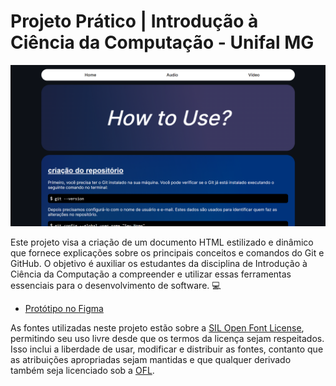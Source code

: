 # Projeto Prático | Introdução à Ciência da Computação - Unifal MG

![alt text](./img/print-tela.png)

Este projeto visa a criação de um documento HTML estilizado e dinâmico que fornece explicações sobre os principais conceitos e comandos do Git e GitHub. O objetivo é auxiliar os estudantes da disciplina de Introdução à Ciência da Computação a compreender e utilizar essas ferramentas essenciais para o desenvolvimento de software. 💻

- [Protótipo no Figma](https://www.figma.com/design/xXIAXi9qzxUl9RPN4xlNU8/icc-projeto-pratico?node-id=0-1&t=rDA5bw87NKjPDBNW-1)
          
As fontes utilizadas neste projeto estão sobre a [SIL Open Font License](https://openfontlicense.org/), permitindo seu uso livre desde que os termos da licença sejam respeitados. Isso inclui a liberdade de usar, modificar e distribuir as fontes, contanto que as atribuições apropriadas sejam mantidas e que qualquer derivado também seja licenciado sob a [OFL](https://openfontlicense.org/).
